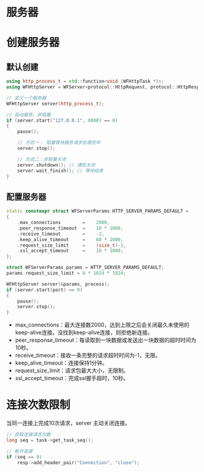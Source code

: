 # 服务器

# 创建服务器

## 默认创建

```cpp
using http_process_t = std::function<void (WFHttpTask *)>;
using WFHttpServer = WFServer<protocol::HttpRequest, protocol::HttpResponse>;

// 定义一个服务器
WFHttpServer server(http_process_t);

// 启动服务，非阻塞
if (server.start("127.0.0.1", 8888) == 0)
{
    pause();

    // 方式一： 阻塞等待服务请求处理完毕
    server.stop();

    // 方式二：非阻塞关闭
    server.shutdown(); // 通知关闭
    server.wait_finish(); // 等待结束
}
```

## 配置服务器

```cpp
static constexpr struct WFServerParams HTTP_SERVER_PARAMS_DEFAULT =
{
    .max_connections        =    2000,
    .peer_response_timeout  =    10 * 1000,
    .receive_timeout        =    -1,
    .keep_alive_timeout     =    60 * 1000,
    .request_size_limit     =    (size_t)-1,
    .ssl_accept_timeout     =    10 * 1000,
};

struct WFServerParams params = HTTP_SERVER_PARAMS_DEFAULT;
params.request_size_limit = 8 * 1024 * 1024;

WFHttpServer server(&params, process);
if (server.start(port) == 0)
{
    pause();
    server.stop();
}
```
- max_connections：最大连接数2000，达到上限之后会关闭最久未使用的keep-alive连接。没找到keep-alive连接，则拒绝新连接。
- peer_response_timeout：每读取到一块数据或发送出一块数据的超时时间为10秒。
- receive_timeout：接收一条完整的请求超时时间为-1，无限。
- keep_alive_timeout：连接保持1分钟。
- request_size_limit：请求包最大大小，无限制。
- ssl_accept_timeout：完成ssl握手超时，10秒。

# 连接次数限制

当同一连接上完成10次请求，server 主动关闭连接。

```cpp
// 获取连接请求次数
long seq = task->get_task_seq();

// 断开连接 
if (seq == 9) 
    resp->add_header_pair("Connection", "close");
```
